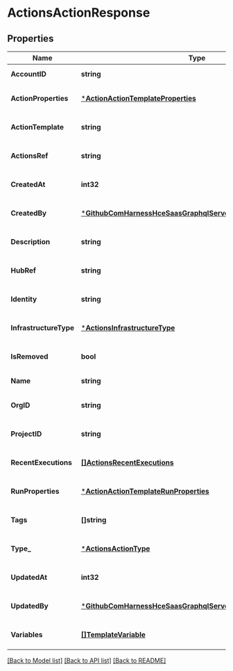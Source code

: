 # ActionsActionResponse

## Properties
Name | Type | Description | Notes
------------ | ------------- | ------------- | -------------
**AccountID** | **string** |  | [default to null]
**ActionProperties** | [***ActionActionTemplateProperties**](action.ActionTemplateProperties.md) |  | [optional] [default to null]
**ActionTemplate** | **string** |  | [optional] [default to null]
**ActionsRef** | **string** |  | [optional] [default to null]
**CreatedAt** | **int32** |  | [optional] [default to null]
**CreatedBy** | [***GithubComHarnessHceSaasGraphqlServerGraphModelUserDetails**](github_com_harness_hce-saas_graphql_server_graph_model.UserDetails.md) |  | [optional] [default to null]
**Description** | **string** |  | [optional] [default to null]
**HubRef** | **string** |  | [optional] [default to null]
**Identity** | **string** |  | [optional] [default to null]
**InfrastructureType** | [***ActionsInfrastructureType**](actions.InfrastructureType.md) |  | [optional] [default to null]
**IsRemoved** | **bool** |  | [optional] [default to null]
**Name** | **string** |  | [default to null]
**OrgID** | **string** |  | [optional] [default to null]
**ProjectID** | **string** |  | [optional] [default to null]
**RecentExecutions** | [**[]ActionsRecentExecutions**](actions.RecentExecutions.md) |  | [optional] [default to null]
**RunProperties** | [***ActionActionTemplateRunProperties**](action.ActionTemplateRunProperties.md) |  | [optional] [default to null]
**Tags** | **[]string** |  | [optional] [default to null]
**Type_** | [***ActionsActionType**](actions.ActionType.md) |  | [optional] [default to null]
**UpdatedAt** | **int32** |  | [optional] [default to null]
**UpdatedBy** | [***GithubComHarnessHceSaasGraphqlServerGraphModelUserDetails**](github_com_harness_hce-saas_graphql_server_graph_model.UserDetails.md) |  | [optional] [default to null]
**Variables** | [**[]TemplateVariable**](template.Variable.md) |  | [optional] [default to null]

[[Back to Model list]](../README.md#documentation-for-models) [[Back to API list]](../README.md#documentation-for-api-endpoints) [[Back to README]](../README.md)

